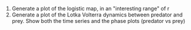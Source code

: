 1. Generate a plot of the logistic map, in an "interesting range" of r
2. Generate a plot of the Lotka Volterra dynamics between predator and prey. Show both the time series and the phase plots (predator vs prey)
